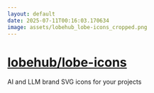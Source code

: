 ```yaml
---
layout: default
date: 2025-07-11T00:16:03.170634
image: assets/lobehub_lobe-icons_cropped.png
---
```


# [lobehub/lobe-icons](https://github.com/lobehub/lobe-icons)

AI and LLM brand SVG icons for your projects
